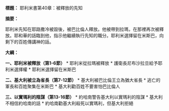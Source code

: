 **標題：** 耶利米書第40章：被釋放的先知

**摘要：**

耶利米先知在耶路撒冷被毀後，被巴比倫人釋放。他被帶到拉瑪，在那裡再次被釋放。耶和華的話臨到他，指示他繼續執行先知的職分。耶利米選擇留在米斯巴，向剩下的百姓傳講神的話。

**大綱：**

**一、耶利米被釋放（第1-6節）**
    * 耶利米從拉瑪被釋放
    * 護衛長尼布沙拉旦給予耶利米選擇權
    * 耶利米選擇留在米斯巴

**二、基大利被立為省長（第7-12節）**
    * 基大利被巴比倫王立為猶大省長
    * 逃亡的軍長和百姓聚集在米斯巴
    * 基大利勸百姓不要害怕巴比倫人

**三、以實瑪利的陰謀（第13-16節）**
    * 約哈南警告基大利以實瑪利的陰謀
    * 基大利不相信約哈南的話
    * 約哈南勸基大利殺死以實瑪利，但基大利拒絕